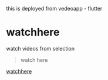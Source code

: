 this is deployed from vedeoapp - flutter
# watchhere
 watch videos from selection

> watch here  

[watchhere](https://nitinnaikwadi1.github.io/watchhere)